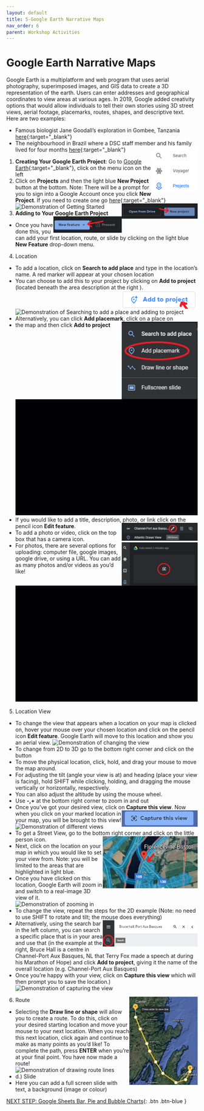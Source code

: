 ```yaml
---
layout: default
title: 5-Google Earth Narrative Maps
nav_order: 6
parent: Workshop Activities
---
```

# Google Earth Narrative Maps 
Google Earth is a multiplatform and web program that uses aerial photography, superimposed images, and GIS data to create a 3D representation of the earth.  Users can enter addresses and geographical coordinates to view areas at various ages. In 2019, Google added creativity options that would allow individuals to tell their own stories using 3D street views, aerial footage, placemarks, routes, shapes, and descriptive text. Here are two examples:
- Famous biologist Jane Goodall’s exploration in Gombee, Tanzania [here](tiny.cc/p0x9kz){:target="_blank"}
- The neighbourhood in Brazil where a DSC staff member and his family lived for four months [here](https://bit.ly/3bFS5Rt){:target="_blank"} <img src="images/narrative-01.png" style="float:right;width:120px" alt="projects button and menu">

1. **Creating Your Google Earth Project**: Go to [Google Earth](https://earth.google.com/web/){:target="_blank"}, click on the menu icon on the left 
2. Click on **Projects** and then the light blue **New Project** button at the bottom. 
Note: There will be a prompt for you to sign into a Google Account once you click **New Project**. If you need to create one go [here](https://accounts.google.com/){:target="_blank"} <img src="images/narrative-02.png" style="float:right;width:200px" alt="new project button">
![Demonstration of Getting Started](images/narrative-03.gif)
3. **Adding to Your Google Earth Project** <img src="images/narrative-04.png" style="float:right;width:180px" alt="New feauture button">
- Once you have done this, you can add your first location, route, or slide by clicking on the light blue **New Feature** drop-down menu.
4. Location 
- To add a location, click on **Search to add place** and type in the location’s name.  A red marker will appear at your chosen location 
- You can choose to add this to your project by clicking on **Add to project** (located beneath the area description at the right ).<img src="images/narrative-06.png" style="float:right;width:200px" alt="add to project button">
![Demonstration of Searching to add a place and adding to project](images/narrative-07.gif)
- Alternatively, you can click **Add placemark**, click on a place on <img src="images/narrative-05.png" style="float:right;width:200px" alt="add placemark">
- the map and then click **Add to project** 
![Demonstration of Adding a placemark](images/narrative-08.gif)
- If you would like to add a title, description, photo, or link click on the pencil icon **Edit feature**. <img src="images/narrative-09.png" style="float:right;width:200px" alt="edit feature icon">
- To add a photo or video, click on the top box that has a camera icon. <img src="images/narrative-10.png" style="float:right;width:200px" alt="adding photo/video"> 
- For photos, there are several options for uploading: computer file, google images, google drive, or using a URL. You can add as many photos and/or videos as you’d like!
![Demonstration of uploading a photo and description](images/narrative-11.gif)
5. Location View
- To change the view that appears when a location on your map is clicked on, hover your mouse over your chosen location and click on the pencil icon **Edit feature**. Google Earth will move to this location and show you an aerial view.
![Demonstration of changing the view](images/narrative-12.gif)
- To change from 2D to 3D go to the bottom right corner and click on the button 
- To move the physical location, click, hold, and drag your mouse to move the map around.  
- For adjusting the tilt (angle your view is at) and heading (place your view is facing), hold SHIFT while clicking, holding, and dragging the mouse vertically or horizontally, respectively.
- You can also adjust the altitude by using the mouse wheel.
- Use **-,+** at the bottom right corner to zoom in and out
- Once you’ve got your desired view, click on **Capture this view**. <img src="images/narrative-13.png" style="float:right;width:200px" alt="capture this view button"> Now when you click on your marked location in your map, you will be brought to this view!
![Demonstration of different views](images/narrative-14.gif)
- To get a Street View, go to the bottom right corner and click on the little person icon. <img src="images/narrative-15.png" style="float:right;width:250px" alt="maps with view set">
- Next, click on the location on your map in which you would like to set your view from.  Note: you will be limited to the areas that are highlighted in light blue.
- Once you have clicked on this location, Google Earth will zoom in and switch to a real-image 3D view of it.<br>
![Demonstration of zooming in](images/narrative-16.gif)
- To change the view, repeat the steps for the 2D example (Note: no need to use SHIFT to rotate and tilt; the mouse does everything) <img src="images/narrative-17.png" style="float:right;width:250px" alt="search bar">
- Alternatively, using the search bar in the left column, you can search a specific place that is in your area and use that (in the example at the right, Bruce Hall is a centre in Channel-Port Aux Basques, NL that Terry Fox made a speech at during his Marathon of Hope) and click **Add to project**, giving it the name of the overall location (e.g. Channel-Port Aux Basques)
- Once you’re happy with your view, click on **Capture this view** which will then prompt you to save the location.)<br>
![Demonstration of capturing the view](images/narrative-18.gif)
6. Route <img src="images/narrative-19.png" style="float:right;width:180px" alt="route line path">
- Selecting the **Draw line or shape** will allow you to create a route. To do this, click on your desired starting location and move your mouse to your next location.  When you reach this next location, click again and continue to make as many points as you’d like!  To complete the path, press **ENTER** when you’re at your final point. You have now made a route! 
![Demonstration of drawing route lines](images/narrative-20.gif)
- d.) Slide 
- Here you can add a full screen slide with text, a background (image or colour)

[NEXT STEP: Google Sheets Bar, Pie and Bubble Charts](google-sheets-charts.html){: .btn .btn-blue }
